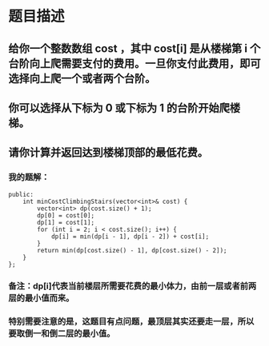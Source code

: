# 题目描述
## 给你一个整数数组 cost ，其中 cost[i] 是从楼梯第 i 个台阶向上爬需要支付的费用。一旦你支付此费用，即可选择向上爬一个或者两个台阶。
## 你可以选择从下标为 0 或下标为 1 的台阶开始爬楼梯。
## 请你计算并返回达到楼梯顶部的最低花费。
### 我的题解：
```class Solution {
public:
    int minCostClimbingStairs(vector<int>& cost) {
        vector<int> dp(cost.size() + 1);
        dp[0] = cost[0];
        dp[1] = cost[1];
        for (int i = 2; i < cost.size(); i++) {
            dp[i] = min(dp[i - 1], dp[i - 2]) + cost[i];
        }
        return min(dp[cost.size() - 1], dp[cost.size() - 2]);
    }
};
```
### **备注**：dp[i]代表当前楼层所需要花费的最小体力，由前一层或者前两层的最小值而来。
### 特别需要注意的是，这题目有点问题，最顶层其实还要走一层，所以要取倒一和倒二层的最小值。